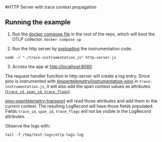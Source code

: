 #HTTP Server with trace context propagation

## Running the example

1. Run the [docker compose file](/docker-compose.yaml) in the root of the repo, which will boot the OTLP collector.
`docker compose up`

2. Run the http server by [preloading](https://opentelemetry.io/docs/instrumentation/js/getting-started/nodejs/#run-the-instrumented-app) the instrumentation code.
```
node -r "./trace-instrumentation.js" http-server.js
```

3. Access the app at [http://localhost:8080](http://localhost:8080)

The request handler function in http-server will create a log entry. Since pino is instrumented with [@opentelemetry/instrumentation-pino](https://www.npmjs.com/package/@opentelemetry/instrumentation-pino) in `trace-instrumentation.js`, it will also add the span context values as attributes [(`trace_id`, `span_id`, `trace_flags`)](https://github.com/open-telemetry/opentelemetry-js-contrib/tree/main/plugins/node/opentelemetry-instrumentation-pino#fields-added-to-pino-log-objects).

[pino-opentelemetry-transport](https://www.npmjs.com/package/pino-opentelemetry-transport) will read those attributes and add them to the current context. The resulting LogRecord will have those fields populated. Fields `trace_id`, `span_id`, `trace_flags` will not be visible in the LogRecord attributes.


Observe the logs with:

```tail -f /tmp/test-logs/otlp-logs.log```

